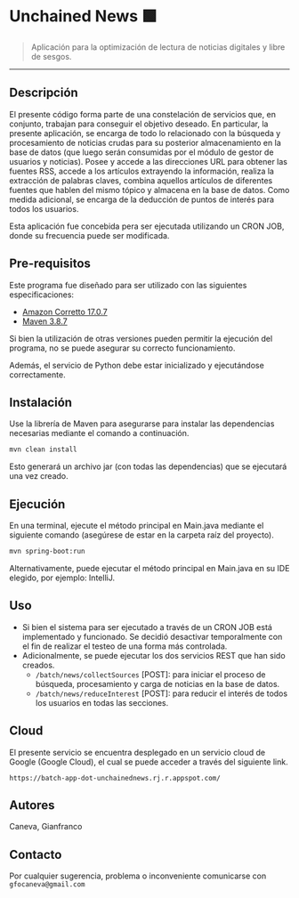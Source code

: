 # Unchained News 🟩
> Aplicación para la optimización de lectura de noticias digitales y libre de sesgos.
---
## Descripción
El presente código forma parte de una constelación de servicios que, en conjunto, trabajan para conseguir el objetivo deseado.
En particular, la presente aplicación, se encarga de todo lo relacionado con la búsqueda y procesamiento de noticias crudas para su posterior almacenamiento en la base de datos (que luego serán consumidas por el módulo de gestor de usuarios y noticias).
Posee y accede a las direcciones URL para obtener las fuentes RSS, accede a los artículos extrayendo la información, realiza la extracción de palabras claves, combina aquellos artículos de diferentes fuentes que hablen del mismo tópico y almacena en la base de datos.
Como medida adicional, se encarga de la deducción de puntos de interés para todos los usuarios.

Esta aplicación fue concebida pera ser ejecutada utilizando un CRON JOB, donde su frecuencia puede ser modificada.


## Pre-requisitos

Este programa fue diseñado para ser utilizado con las siguientes especificaciones:
* [Amazon Corretto 17.0.7](https://docs.aws.amazon.com/corretto/latest/corretto-17-ug/downloads-list.html)
* [Maven 3.8.7](https://maven.apache.org/docs/3.8.7/release-notes.html)

Si bien la utilización de otras versiones pueden permitir la ejecución del programa, no se puede asegurar su correcto funcionamiento.

Además, el servicio de Python debe estar inicializado y ejecutándose correctamente.

## Instalación

Use la librería de Maven para asegurarse para instalar las dependencias necesarias mediante el comando a continuación.

```bash
mvn clean install
```

Esto generará un archivo jar (con todas las dependencias) que se ejecutará una vez creado.

## Ejecución

En una terminal, ejecute el método principal en Main.java mediante el siguiente comando (asegúrese de estar en la carpeta raíz del proyecto).

```bash
mvn spring-boot:run
```
Alternativamente, puede ejecutar el método principal en Main.java en su IDE elegido, por ejemplo: IntelliJ.

## Uso

* Si bien el sistema para ser ejecutado a través de un CRON JOB está implementado y funcionado. Se decidió desactivar temporalmente con el fin de realizar el testeo de una forma más controlada.
* Adicionalmente, se puede ejecutar los dos servicios REST que han sido creados.
  * `/batch/news/collectSources` [POST]: para iniciar el proceso de búsqueda, procesamiento y carga de noticias en la base de datos.
  * `/batch/news/reduceInterest` [POST]: para reducir el interés de todos los usuarios en todas las secciones.

## Cloud

El presente servicio se encuentra desplegado en un servicio cloud de Google (Google Cloud), el cual se puede acceder a través del siguiente link.

`https://batch-app-dot-unchainednews.rj.r.appspot.com/`


## Autores
Caneva, Gianfranco

## Contacto

Por cualquier sugerencia, problema o inconveniente comunicarse con `gfocaneva@gmail.com`